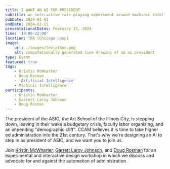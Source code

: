 ```yaml
---
title: I WANT AN AI FOR PRESIDENT
subtitle: an interactive role-playing experiment around machinic intelligence and institutional power
pubDate: 2024-01-01
endDate: 2024-02-15
presentationalDates: February 15, 2024
time: '19:00-22:00'
location: TBA [Chicago Loop]
image:
    url: ./images/leviathon.png
    alt: computationally generated line drawing of an ai president
type: Event
featured: true
tags:
    - Kristin McWharter
    - Doug Rosman
    - 'Artificial Intelligence'
    - Machinic Intelligence
participants:
    - Kristin McWharter
    - Garrett Laroy Johnson
    - Doug Rosman
---
```


The president of the ASIC, the Art School of the Illinois City, is stepping down, leaving in their wake a budgetary crisis, faculty labor organizing, and an impending "demographic cliff". CCAM believes it is time to take higher ed administration into the 21st century. That's why we're designing an AI to step in as president of ASIC, and we want you to join us.

Join [Kristin McWharter](https://kristinmcwharter.com/), [Garrett Laroy Johnson](https://garrettlaroyjohnson.com), and [Doug Rosman](https://dougrosman.com/) for an experimental and interactive design workshop in which we discuss and advocate for and against the automation of administration.
